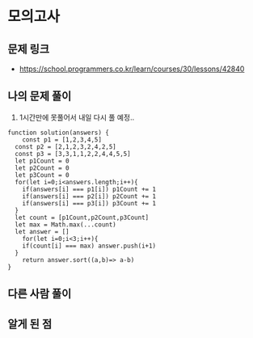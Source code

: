 # 모의고사

## 문제 링크

- https://school.programmers.co.kr/learn/courses/30/lessons/42840

## 나의 문제 풀이

1. 1시간만에 못풀어서 내일 다시 풀 예정..

```Js
function solution(answers) {
	const p1 = [1,2,3,4,5]
  const p2 = [2,1,2,3,2,4,2,5]
  const p3 = [3,3,1,1,2,2,4,4,5,5]
  let p1Count = 0
  let p2Count = 0
  let p3Count = 0
  for(let i=0;i<answers.length;i++){
    if(answers[i] === p1[i]) p1Count += 1
    if(answers[i] === p2[i]) p2Count += 1
    if(answers[i] === p3[i]) p3Count += 1
  }
  let count = [p1Count,p2Count,p3Count]
  let max = Math.max(...count)
  let answer = []
	for(let i=0;i<3;i++){
    if(count[i] === max) answer.push(i+1)
  }
	return answer.sort((a,b)=> a-b)
}
```

## 다른 사람 풀이

## 알게 된 점

